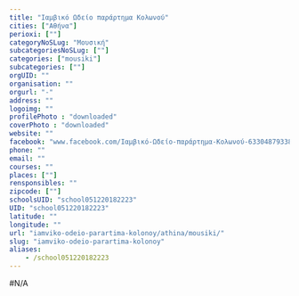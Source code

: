 ```yaml
---
title: "Ιαμβικό Ωδείο παράρτημα Κολωνού"
cities: ["Αθήνα"]
perioxi: [""]
categoryNoSLug: "Μουσική"
subcategoriesNoSLug: [""]
categories: ["mousiki"]
subcategories: [""]
orgUID: ""
organisation: ""
orgurl: "-"
address: ""
logoimg: ""
profilePhoto : "downloaded"
coverPhoto : "downloaded"
website: ""
facebook: "www.facebook.com/Ιαμβικό-Ωδείο-παράρτημα-Κολωνού-633048793383238"
phone: ""
email: ""
courses: ""
places: [""]
rensponsibles: ""
zipcode: [""]
schoolsUID: "school051220182223"
UID: "school051220182223"
latitude: ""
longitude: ""
url: "iamviko-odeio-parartima-kolonoy/athina/mousiki/"
slug: "iamviko-odeio-parartima-kolonoy"
aliases:
    - /school051220182223
---
```





#N/A